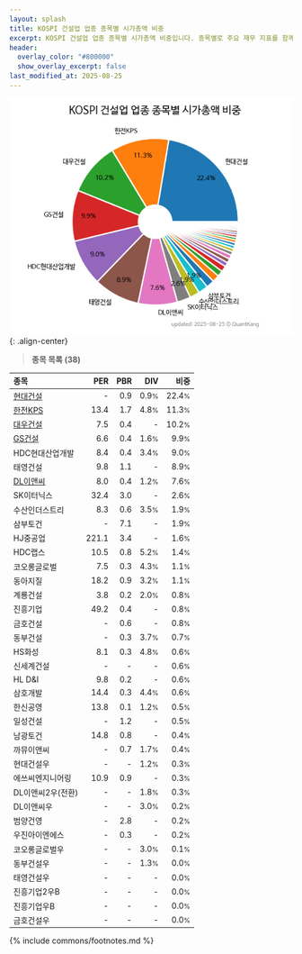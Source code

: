 ```yaml
---
layout: splash
title: KOSPI 건설업 업종 종목별 시가총액 비중
excerpt: KOSPI 건설업 업종 종목별 시가총액 비중입니다. 종목별로 주요 재무 지표를 함께 표시합니다.
header:
  overlay_color: "#800000"
  show_overlay_excerpt: false
last_modified_at: 2025-08-25
---
```



![KOSPI 건설업 업종 종목별 시가총액 비중](/stats/sector/images/kospi_업종_건설업_종목.png){: .align-center}


> **종목 목록 (38)**<a id="list"></a>

| **종목** | **PER** | **PBR** | **DIV** | **비중** |
| :------- | ------: | ------: | ------: | -------: |
| [현대건설](/000720/) | - | 0.9 | 0.9<small>%</small> | 22.4<small>%</small> |
| [한전KPS](/051600/) | 13.4 | 1.7 | 4.8<small>%</small> | 11.3<small>%</small> |
| [대우건설](/047040/) | 7.5 | 0.4 | - | 10.2<small>%</small> |
| [GS건설](/006360/) | 6.6 | 0.4 | 1.6<small>%</small> | 9.9<small>%</small> |
| HDC현대산업개발 | 8.4 | 0.4 | 3.4<small>%</small> | 9.0<small>%</small> |
| 태영건설 | 9.8 | 1.1 | - | 8.9<small>%</small> |
| [DL이앤씨](/375500/) | 8.0 | 0.4 | 1.2<small>%</small> | 7.6<small>%</small> |
| SK이터닉스 | 32.4 | 3.0 | - | 2.6<small>%</small> |
| 수산인더스트리 | 8.3 | 0.6 | 3.5<small>%</small> | 1.9<small>%</small> |
| 삼부토건 | - | 7.1 | - | 1.9<small>%</small> |
| HJ중공업 | 221.1 | 3.4 | - | 1.6<small>%</small> |
| HDC랩스 | 10.5 | 0.8 | 5.2<small>%</small> | 1.4<small>%</small> |
| 코오롱글로벌 | 7.5 | 0.3 | 4.3<small>%</small> | 1.1<small>%</small> |
| 동아지질 | 18.2 | 0.9 | 3.2<small>%</small> | 1.1<small>%</small> |
| 계룡건설 | 3.8 | 0.2 | 2.0<small>%</small> | 0.8<small>%</small> |
| 진흥기업 | 49.2 | 0.4 | - | 0.8<small>%</small> |
| 금호건설 | - | 0.6 | - | 0.8<small>%</small> |
| 동부건설 | - | 0.3 | 3.7<small>%</small> | 0.7<small>%</small> |
| HS화성 | 8.1 | 0.3 | 4.8<small>%</small> | 0.6<small>%</small> |
| 신세계건설 | - | - | - | 0.6<small>%</small> |
| HL D&I | 9.8 | 0.2 | - | 0.6<small>%</small> |
| 삼호개발 | 14.4 | 0.3 | 4.4<small>%</small> | 0.6<small>%</small> |
| 한신공영 | 13.8 | 0.1 | 1.2<small>%</small> | 0.5<small>%</small> |
| 일성건설 | - | 1.2 | - | 0.5<small>%</small> |
| 남광토건 | 14.8 | 0.8 | - | 0.4<small>%</small> |
| 까뮤이앤씨 | - | 0.7 | 1.7<small>%</small> | 0.4<small>%</small> |
| 현대건설우 | - | - | 1.2<small>%</small> | 0.3<small>%</small> |
| 에쓰씨엔지니어링 | 10.9 | 0.9 | - | 0.3<small>%</small> |
| DL이앤씨2우(전환) | - | - | 1.8<small>%</small> | 0.3<small>%</small> |
| DL이앤씨우 | - | - | 3.0<small>%</small> | 0.2<small>%</small> |
| 범양건영 | - | 2.8 | - | 0.2<small>%</small> |
| 우진아이엔에스 | - | 0.3 | - | 0.2<small>%</small> |
| 코오롱글로벌우 | - | - | 3.0<small>%</small> | 0.1<small>%</small> |
| 동부건설우 | - | - | 1.3<small>%</small> | 0.0<small>%</small> |
| 태영건설우 | - | - | - | 0.0<small>%</small> |
| 진흥기업2우B | - | - | - | 0.0<small>%</small> |
| 진흥기업우B | - | - | - | 0.0<small>%</small> |
| 금호건설우 | - | - | - | 0.0<small>%</small> |

{% include commons/footnotes.md %}